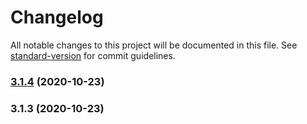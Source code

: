 # Changelog

All notable changes to this project will be documented in this file. See [standard-version](https://github.com/conventional-changelog/standard-version) for commit guidelines.

### [3.1.4](https://github.com/anktgarg/lerna-ghub/compare/v3.1.3...v3.1.4) (2020-10-23)

### 3.1.3 (2020-10-23)
